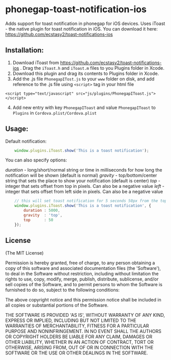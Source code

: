 phonegap-toast-notification-ios
===============================

Adds support for toast notification in phonegap for iOS devices. Uses iToast - the native plugin for toast notification in iOS. You can download it here: https://github.com/ecstasy2/toast-notifications-ios

## Installation:

1. Download iToast from https://github.com/ecstasy2/toast-notifications-ios . Drag the `iToast.h` and `iToast.m` files to you Plugins folder in Xcode.
2. Download this plugin and drag its contents to Plugins folder in Xcode.
3. Add the .js file `PhonegapITost.js` to your `www` folder on disk, and add reference to the .js file using `<script>` tag in your html file

`<script type="text/javascript" src="js/plugins/PhonegapIToast.js"></script>`

4. Add new entry with key `PhonegapIToast` and value `PhonegapIToast` to `Plugins` in `Cordova.plist/Cordova.plist`

## Usage:

Default notification:

```javascript
	window.plugins.iToast.show('This is a toast notification');
```

You can also specify options:

*duration* - long/short/normal string or time in milliseconds for how long the notification will be shown (default is normal)
*gravity* - top/bottom/center string that sets the place to show your notification (default is center)
*top* - integer that sets offset from top in pixels. Can also be a negative value
*left* - integer that sets offset from left side in pixels. Can also be a negative value

```javascript
	// this will set toast notification for 5 seconds 50px from the top of screen
	window.plugins.iToast.show('This is a toast notification', {
		duration : 5000,
		gravity  : 'top',
		top      : 50
	});
```

## License

(The MIT License)

Permission is hereby granted, free of charge, to any person obtaining
a copy of this software and associated documentation files (the
'Software'), to deal in the Software without restriction, including
without limitation the rights to use, copy, modify, merge, publish,
distribute, sublicense, and/or sell copies of the Software, and to
permit persons to whom the Software is furnished to do so, subject to
the following conditions:

The above copyright notice and this permission notice shall be
included in all copies or substantial portions of the Software.

THE SOFTWARE IS PROVIDED 'AS IS', WITHOUT WARRANTY OF ANY KIND,
EXPRESS OR IMPLIED, INCLUDING BUT NOT LIMITED TO THE WARRANTIES OF
MERCHANTABILITY, FITNESS FOR A PARTICULAR PURPOSE AND NONINFRINGEMENT.
IN NO EVENT SHALL THE AUTHORS OR COPYRIGHT HOLDERS BE LIABLE FOR ANY
CLAIM, DAMAGES OR OTHER LIABILITY, WHETHER IN AN ACTION OF CONTRACT,
TORT OR OTHERWISE, ARISING FROM, OUT OF OR IN CONNECTION WITH THE
SOFTWARE OR THE USE OR OTHER DEALINGS IN THE SOFTWARE.